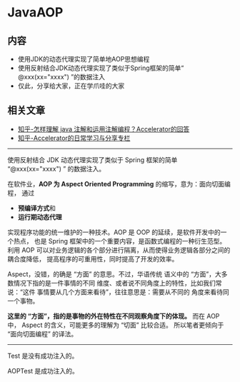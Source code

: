 # JavaAOP
## 内容
* 使用JDK的动态代理实现了简单地AOP思想编程
* 使用反射结合JDK动态代理实现了类似于Spring框架的简单“ @xxx(xx="xxxx") ”的数据注入
* 仅此，分享给大家，正在学爪哇的大家


## 相关文章
* [知乎-怎样理解 java 注解和运用注解编程？Accelerator的回答](https://www.zhihu.com/question/47449512/answer/106034220)
* [知乎-Accelerator的日常学习与分享专栏](https://zhuanlan.zhihu.com/Accelerator)

---

使用反射结合 JDK 动态代理实现了类似于 Spring 框架的简单 “@xxx(xx="xxxx") ” 的数据注入。

在软件业，**AOP 为 Aspect Oriented Programming** 的缩写，意为：面向切面编程，
通过

-   **预编译方式**和
-   **运行期动态代理**

实现程序功能的统一维护的一种技术。AOP 是 OOP 的延续，是软件开发中的一个热点，
也是 Spring 框架中的一个重要内容，是函数式编程的一种衍生范型。
利用 AOP 可以对业务逻辑的各个部分进行隔离，从而使得业务逻辑各部分之间的耦合度降低，
提高程序的可重用性，同时提高了开发的效率。

Aspect，没错，的确是 “方面” 的意思。不过，华语传统
语义中的 “方面”，大多数情况下指的是一件事情的不同
维度、或者说不同角度上的特性，比如我们常说：“这件
事情要从几个方面来看待”，往往意思是：需要从不同的
角度来看待同一个事物。

**这里的 “方面”，指的是事物的外在特性在不同观察角度下的体现。**
而在 AOP 中， Aspect 的含义，可能更多的理解为 “切面” 比较合适。
所以笔者更倾向于 “面向切面编程” 的译法。

---

Test 是没有成功注入的。

AOPTest 是成功注入的。

